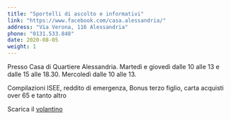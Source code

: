 ```yaml
---
title: "Sportelli di ascolto e informativi"
link: "https://www.facebook.com/casa.alessandria/"
address: "Via Verona, 116 Alessandria"
phone: "0131.533.848"
date: 2020-08-05
weight: 1
---
```


Presso Casa di Quartiere Alessandria. Martedì e giovedì dalle 10 alle 13 e dalle 15 alle 18.30. Mercoledì dalle 10 alle 13. 

Compilazioni ISEE, reddito di emergenza, Bonus terzo figlio, carta acquisti over 65 e tanto altro

Scarica il [volantino](/documents/informazioni_sportelli.jpg)
